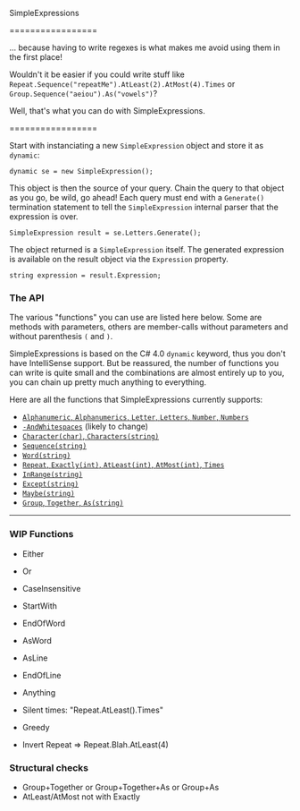 SimpleExpressions

=================

... because having to write regexes is what makes me avoid using them in the first place!

Wouldn't it be easier if you could write stuff like `Repeat.Sequence("repeatMe").AtLeast(2).AtMost(4).Times` or `Group.Sequence("aeiou").As("vowels")`?

Well, that's what you can do with SimpleExpressions.

=================

Start with instanciating a new `SimpleExpression` object and store it as `dynamic`:

    dynamic se = new SimpleExpression();

This object is then the source of your query. Chain the query to that object as you go, be wild, go ahead! Each query must end with a `Generate()` termination statement to tell the `SimpleExpression` internal parser that the expression is over.

    SimpleExpression result = se.Letters.Generate();
      
The object returned is a `SimpleExpression` itself. The generated expression is available on the result object via the `Expression` property.

    string expression = result.Expression;

### The API

The various "functions" you can use are listed here below. Some are methods with parameters, others are member-calls without parameters and without parenthesis `(` and `)`.

SimpleExpressions is based on the C# 4.0 `dynamic` keyword, thus you don't have IntelliSense support. But be reassured, the number of functions you can write is quite small and the combinations are almost entirely up to you, you can chain up pretty much anything to everything.

Here are all the functions that SimpleExpressions currently supports:
* [`Alphanumeric`, `Alphanumerics`, `Letter`, `Letters`, `Number`, `Numbers`](https://github.com/Timothep/SimpleExpressions/wiki/Base-constructs)
* [`-AndWhitespaces`](https://github.com/Timothep/SimpleExpressions/wiki/Whitespace) (likely to change)
* [`Character(char)`, `Characters(string)`](https://github.com/Timothep/SimpleExpressions/wiki/Character)
* [`Sequence(string)`](https://github.com/Timothep/SimpleExpressions/wiki/Sequence)
* [`Word(string)`](https://github.com/Timothep/SimpleExpressions/wiki/Word)
* [`Repeat`, `Exactly(int)`, `AtLeast(int)`, `AtMost(int)`, `Times`](https://github.com/Timothep/SimpleExpressions/wiki/Repetition)
* [`InRange(string)`](https://github.com/Timothep/SimpleExpressions/wiki/Range)
* [`Except(string)`](https://github.com/Timothep/SimpleExpressions/wiki/Except)
* [`Maybe(string)`](https://github.com/Timothep/SimpleExpressions/wiki/Maybe)
* [`Group`, `Together`, `As(string)`](https://github.com/Timothep/SimpleExpressions/wiki/Group)

***

### WIP Functions

* Either
* Or
* CaseInsensitive
* StartWith
* EndOfWord
* AsWord
* AsLine
* EndOfLine
* Anything
* Silent times: "Repeat.AtLeast().Times"
* Greedy

* Invert Repeat => Repeat.Blah.AtLeast(4)

### Structural checks
* Group+Together or Group+Together+As or Group+As
* AtLeast/AtMost not with Exactly